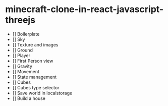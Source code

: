 # minecraft-clone-in-react-javascript-threejs

- [] Boilerplate
- [] Sky
- [] Texture and images
- [] Ground
- [] Player
- [] First Person view
- [] Gravity
- [] Movement
- [] State management
- [] Cubes
- [] Cubes type selector
- [] Save world in localstorage
- [] Build a house
